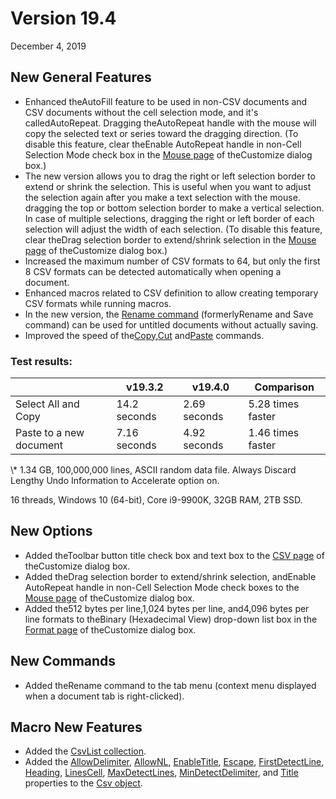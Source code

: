 # Version 19.4

December 4, 2019

## New General Features

- Enhanced theAutoFill feature to be used in non-CSV documents and CSV documents without the cell selection mode, and it's calledAutoRepeat. Dragging theAutoRepeat handle with the mouse will copy the selected text or series toward the dragging direction. (To disable this feature, clear theEnable AutoRepeat handle in non-Cell Selection Mode check box in the [Mouse page](../dlg/customize/mouse/index) of theCustomize dialog box.)
- The new version allows you to drag the right or left selection border to extend or shrink the selection. This is useful when you want to adjust the selection again after you make a text selection with the mouse. dragging the top or bottom selection border to make a vertical selection. In case of multiple selections, dragging the right or left border of each selection will adjust the width of each selection. (To disable this feature, clear theDrag selection border to extend/shrink selection in the [Mouse page](../dlg/customize/mouse/index) of theCustomize dialog box.)
- Increased the maximum number of CSV formats to 64, but only the first 8 CSV formats can be detected automatically when opening a document.
- Enhanced macros related to CSV definition to allow creating temporary CSV formats while running macros.
- In the new version, the [Rename command](../cmd/file/file_save_rename) (formerlyRename and Save command) can be used for untitled documents without actually saving.
- Improved the speed of the[Copy](../cmd/edit/edit_copy),[Cut](../cmd/edit/edit_cut) and[Paste](../cmd/edit/edit_paste) commands.

### Test results:

|  | v19.3.2 | v19.4.0 | Comparison |
| --- | --- | --- | --- |
| Select All and Copy | 14.2 seconds | 2.69 seconds | 5.28 times faster |
| Paste to a new document | 7.16  seconds | 4.92 seconds | 1.46 times faster |

\\* 1.34 GB, 100,000,000 lines, ASCII random data file. Always Discard Lengthy Undo Information to Accelerate option on.

16 threads, Windows 10 (64-bit), Core i9-9900K, 32GB RAM, 2TB SSD.

## New Options

- Added theToolbar button title check box and text box to the [CSV page](../dlg/customize/csv/index) of theCustomize dialog box.
- Added theDrag selection border to extend/shrink selection, andEnable AutoRepeat handle in non-Cell Selection Mode check boxes to the [Mouse page](../dlg/customize/mouse/index) of theCustomize dialog box.
- Added the512 bytes per line,1,024 bytes per line, and4,096 bytes per line formats to theBinary (Hexadecimal View) drop-down list box in the [Format page](../dlg/customize/format/index) of theCustomize dialog box.

## New Commands

- Added theRename command to the tab menu (context menu displayed when a document tab is right-clicked).

## Macro New Features

- Added the [CsvList collection](../macro/csv_list/index).
- Added the [AllowDelimiter](../macro/csv/allow_delimiter), [AllowNL](../macro/csv/allow_nl), [EnableTitle](../macro/csv/enable_title), [Escape](../macro/csv/escape), [FirstDetectLine](../macro/csv/first_detect_line), [Heading](../macro/csv/heading), [LinesCell](../macro/csv/lines_cell), [MaxDetectLines](../macro/csv/max_detect_lines), [MinDetectDelimiter](../macro/csv/min_detect_delimiter), and [Title](../macro/csv/title) properties to the [Csv object](../macro/csv/index).
